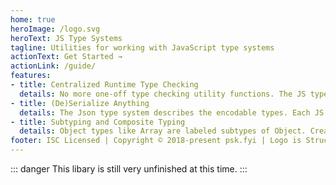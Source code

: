 ```yaml
---
home: true
heroImage: /logo.svg
heroText: JS Type Systems
tagline: Utilities for working with JavaScript type systems
actionText: Get Started →
actionLink: /guide/
features:
- title: Centralized Runtime Type Checking
  details: No more one-off type checking utility functions. The JS type system's .typeof and helpers have got you covered!
- title: (De)Serialize Anything
  details: The Json type system describes the encodable types. Each JS type points to a Json subtype and defines serialization and deserialization functions.
- title: Subtyping and Composite Typing
  details: Object types like Array are labeled subtypes of Object. Create your own subtypes as restricted versions of JS types.
footer: ISC Licensed | Copyright © 2018-present psk.fyi | Logo is Structure by priyanka from the Noun Project
---
```

::: danger
This libary is still very unfinished at this time.
:::